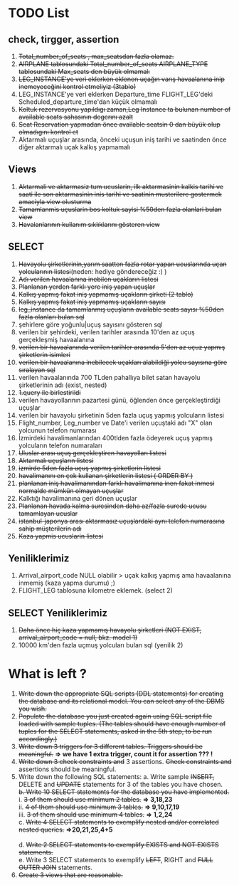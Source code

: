 # TODO List

## check, tirgger, assertion
1) ~~Total_number_of_seats , max_seatsdan fazla olamaz.~~
2) ~~AIRPLANE tablosundaki Total_number_of_seats AIRPLANE_TYPE tablosundaki Max_seats den büyük olmamalı~~
3) ~~LEG_INSTANCE'ye veri eklerken eklenen uçağın varış havaalanına inip inemeyeceğini kontrol etmeliyiz (3tablo)~~
4) LEG_INSTANCE'ye veri eklerken Departure_time FLIGHT_LEG'deki Scheduled_departure_time'dan küçük olmamalı
5) ~~Koltuk rezervasyonu yapıldıgı zaman,Leg Instance ta bulunan number of available seats sahasının degerını azalt~~
6) ~~Seat Reservation yapmadan önce available seatsin 0 dan büyük olup olmadıgını kontrol et~~
7) Aktarmalı uçuşlar arasında, önceki uçuşun iniş tarihi ve saatinden önce diğer aktarmalı uçak kalkış yapmamalı

## Views
1) ~~Aktarmali ve aktarmasiz tum ucuslarin, ilk aktarmasinin kalkis tarihi ve saati ile son aktarmasinin inis tarihi ve saatinin musterilere gostermek amaciyla view olusturma~~
2) ~~Tamamlanmis uçuslarin bos koltuk sayisi %50den fazla olanlari bulan view~~
3) ~~Havalanlarının kullanım sıklıklarını gösteren view~~

## SELECT

1) ~~Havayolu şirketlerinin,yarım saatten fazla rotar yapan ucuslarında uçan yolcularının listesi~~(neden: hediye göndereceğiz :) )
2) ~~Adı verilen havaalanına inebilen uçakların listesi~~
3) ~~Planlanan yerden farklı yere iniş yapan uçuşlar~~
4) ~~Kalkış yapmış fakat iniş yapmamış uçakların şirketi (2 tablo)~~
5) ~~Kalkış yapmış fakat iniş yapmamış uçakların sayısı~~
6) ~~leg_instance da tamamlanmış uçuşların available seats sayısı %50den fazla olanları bulan sql~~
7) şehirlere göre yoğunlu|uçuş sayısını gösteren sql
8) verilen bir şehirdeki, verilen tarihler arasında 10'den az uçuş gerçekleşmiş havaalanına
9) ~~verilen bir havaalanında verilen tarihler arasında 5'den az uçuz yapmış şirketlerin isimleri~~
10) ~~verilen bir havaalanına inebilecek uçakları alabildiği yolcu sayısına göre sıralayan sql~~
11) verilen havaalanında 700 TLden pahallıya bilet satan havayolu şirketlerinin adı (exist, nested)
12) ~~1.query ile birlestirildi~~
13) verilen havayollarının pazartesi günü, öğlenden önce gerçekleştirdiği uçuşlar
14) verilen bir havayolu şirketinin 5den fazla uçuş yapmış yolcuların listesi
15) Flight_number, Leg_number ve Date'i verilen uçuştaki adı "X" olan yolcunun telefon numarası
16) İzmirdeki havalimanlarından 400tlden fazla ödeyerek uçuş yapmış yolcuların telefon numaraları
17) ~~Uluslar arası uçuş gerçekleştiren havayolları listesi~~
18) ~~Aktarmalı uçuşların listesi~~
19) ~~izmirde 5den fazla uçuş yapmış şirketlerin listesi~~
20) ~~havalimanını en çok kullanan şirketlerin listesi ( ORDER BY )~~
21) ~~planlanan iniş havalimanından farklı havalimanına inen fakat inmesi normalde mümkün olmayan uçuşlar~~
22) Kalktığı havalimanına geri dönen uçuşlar
23) ~~Planlanan havada kalma suresinden daha az/fazla surede ucusu tamamlayan ucuslar~~
24) ~~istanbul-japonya arası aktarmasız uçuşlardaki aynı telefon numarasına sahip müşterilerin adı~~
25) ~~Kaza yapmis ucuslarin listesi~~
## Yeniliklerimiz
1) Arrival_airport_code NULL olabilir > uçak kalkış yapmış ama havaalanına inmemiş (kaza yapma durumu) ;)
2) FLIGHT_LEG tablosuna kilometre eklemek. (select 2)

## SELECT Yeniliklerimiz
1) ~~Daha önce hiç kaza yapmamış havayolu şirketleri (NOT EXIST, arrival_airport_code = null, bkz. model 1)~~
2) 10000 km'den fazla uçmuş yolcuları bulan sql (yenilik 2)

# What is left ?
1) ~~Write down the appropriate SQL scripts (DDL statements) for creating the database and its
relational model. You can select any of the DBMS you wish.~~
2) ~~Populate the database you just created again using SQL script file loaded with sample tuples.
(The tables should have enough number of tuples for the SELECT statements, asked in the
5th step, to be run accordingly.)~~
3) ~~Write down 3 triggers for 3 different tables. Triggers should be meaningful.~~ <strong> => we have 1 extra trigger, count it for assertion ??? !</strong>
4) ~~Write down 3 check constraints and~~ 3 assertions. ~~Check constraints and~~ assertions should be
meaningful.
5) Write down the following SQL statements:
  a. Write sample ~~INSERT,~~ DELETE and ~~UPDATE~~ statements for 3 of the tables you have
  chosen.<br>
  ~~b. Write 10 SELECT statements for the database you have implemented.~~<br>
    i. ~~3 of them should use minimum 2 tables.~~         <strong> => 3,18,23 </strong> <br> 
    ii. ~~4 of them should use minimum 3 tables.~~       <strong>=> 9,10,17,19 </strong><br> 
    iii. ~~3 of them should use minimum 4 tables.~~      <strong> => 1,2,24   </strong><br>
  c. ~~Write 4 SELECT statements to exemplify nested and/or correlated nested queries.~~  <strong> =>20,21,25,4+5   </strong><br><br>
  d. ~~Write 2 SELECT statements to exemplify EXISTS and NOT EXISTS statements.~~<br>
  e. Write 3 SELECT statements to exemplify ~~LEFT~~, RIGHT and ~~FULL OUTER JOIN~~
  statements.
6) ~~Create 3 views that are reasonable.~~







